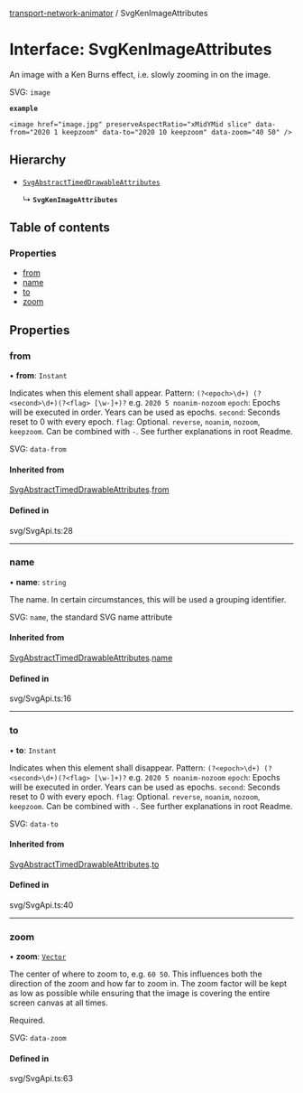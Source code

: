 [transport-network-animator](../README.md) / SvgKenImageAttributes

# Interface: SvgKenImageAttributes

An image with a Ken Burns effect, i.e. slowly zooming in on the image.

SVG: `image`

**`example`**
```
<image href="image.jpg" preserveAspectRatio="xMidYMid slice" data-from="2020 1 keepzoom" data-to="2020 10 keepzoom" data-zoom="40 50" />
```

## Hierarchy

- [`SvgAbstractTimedDrawableAttributes`](SvgAbstractTimedDrawableAttributes.md)

  ↳ **`SvgKenImageAttributes`**

## Table of contents

### Properties

- [from](SvgKenImageAttributes.md#from)
- [name](SvgKenImageAttributes.md#name)
- [to](SvgKenImageAttributes.md#to)
- [zoom](SvgKenImageAttributes.md#zoom)

## Properties

### from

• **from**: `Instant`

Indicates when this element shall appear.
Pattern: `(?<epoch>\d+) (?<second>\d+)(?<flag> [\w-]+)?` e.g. `2020 5 noanim-nozoom`
`epoch`: Epochs will be executed in order. Years can be used as epochs.
`second`: Seconds reset to 0 with every epoch.
`flag`: Optional. `reverse`, `noanim`, `nozoom`, `keepzoom`. Can be combined with `-`.
See further explanations in root Readme.

SVG: `data-from`

#### Inherited from

[SvgAbstractTimedDrawableAttributes](SvgAbstractTimedDrawableAttributes.md).[from](SvgAbstractTimedDrawableAttributes.md#from)

#### Defined in

svg/SvgApi.ts:28

___

### name

• **name**: `string`

The name. In certain circumstances, this will be used a grouping identifier.

SVG: `name`, the standard SVG name attribute

#### Inherited from

[SvgAbstractTimedDrawableAttributes](SvgAbstractTimedDrawableAttributes.md).[name](SvgAbstractTimedDrawableAttributes.md#name)

#### Defined in

svg/SvgApi.ts:16

___

### to

• **to**: `Instant`

Indicates when this element shall disappear.
Pattern: `(?<epoch>\d+) (?<second>\d+)(?<flag> [\w-]+)?` e.g. `2020 5 noanim-nozoom`
`epoch`: Epochs will be executed in order. Years can be used as epochs.
`second`: Seconds reset to 0 with every epoch.
`flag`: Optional. `reverse`, `noanim`, `nozoom`, `keepzoom`. Can be combined with `-`.
See further explanations in root Readme.

SVG: `data-to`

#### Inherited from

[SvgAbstractTimedDrawableAttributes](SvgAbstractTimedDrawableAttributes.md).[to](SvgAbstractTimedDrawableAttributes.md#to)

#### Defined in

svg/SvgApi.ts:40

___

### zoom

• **zoom**: [`Vector`](../classes/Vector.md)

The center of where to zoom to, e.g. `60 50`.
This influences both the direction of the zoom and how far to zoom in.
The zoom factor will be kept as low as possible while ensuring that the image is covering the entire screen canvas at all times.

Required.

SVG: `data-zoom`

#### Defined in

svg/SvgApi.ts:63

